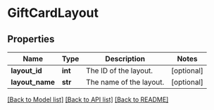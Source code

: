 # GiftCardLayout

## Properties
Name | Type | Description | Notes
------------ | ------------- | ------------- | -------------
**layout_id** | **int** | The ID of the layout. | [optional] 
**layout_name** | **str** | The name of the layout. | [optional] 

[[Back to Model list]](../README.md#documentation-for-models) [[Back to API list]](../README.md#documentation-for-api-endpoints) [[Back to README]](../README.md)


